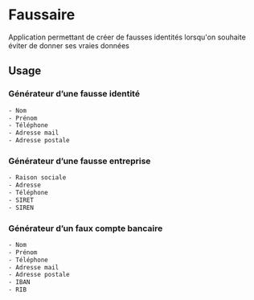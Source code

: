 # Faussaire

Application permettant de créer de fausses identités lorsqu'on souhaite éviter de donner ses vraies données

## Usage

### Générateur d’une fausse identité

```bash
- Nom
- Prénom
- Téléphone
- Adresse mail
- Adresse postale
```

### Générateur d’une fausse entreprise

```bash
- Raison sociale
- Adresse
- Téléphone
- SIRET
- SIREN
```

### Générateur d’un faux compte bancaire

```bash
- Nom
- Prénom
- Téléphone
- Adresse mail
- Adresse postale
- IBAN
- RIB
```
